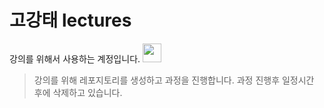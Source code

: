 # 고강태 lectures

강의를 위해서 사용하는 계정입니다. <a href='https://www.linkedin.com/in/thinkbeekr/'><img src='https://cdn-icons-png.flaticon.com/512/174/174857.png' width=30></a>

> 강의를 위해 레포지토리를 생성하고 과정을 진행합니다. 과정 진행후 일정시간 후에 삭제하고 있습니다.
